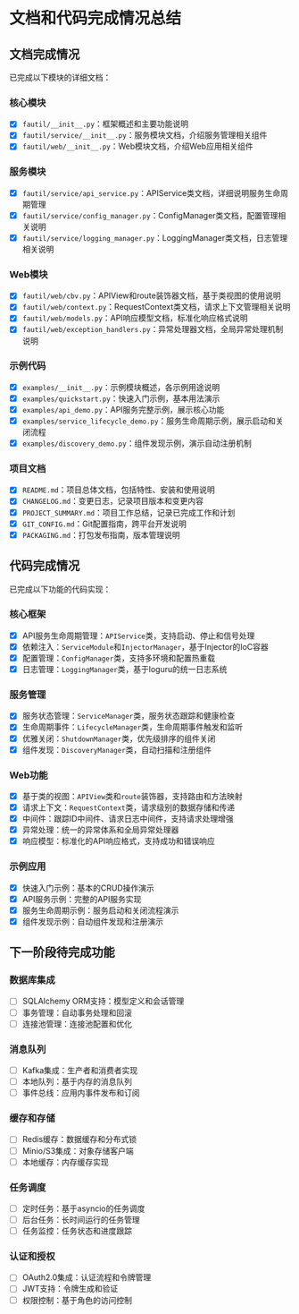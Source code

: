 # 文档和代码完成情况总结

## 文档完成情况

已完成以下模块的详细文档：

### 核心模块
- [x] `fautil/__init__.py`：框架概述和主要功能说明
- [x] `fautil/service/__init__.py`：服务模块文档，介绍服务管理相关组件
- [x] `fautil/web/__init__.py`：Web模块文档，介绍Web应用相关组件

### 服务模块
- [x] `fautil/service/api_service.py`：APIService类文档，详细说明服务生命周期管理
- [x] `fautil/service/config_manager.py`：ConfigManager类文档，配置管理相关说明
- [x] `fautil/service/logging_manager.py`：LoggingManager类文档，日志管理相关说明
  
### Web模块
- [x] `fautil/web/cbv.py`：APIView和route装饰器文档，基于类视图的使用说明
- [x] `fautil/web/context.py`：RequestContext类文档，请求上下文管理相关说明
- [x] `fautil/web/models.py`：API响应模型文档，标准化响应格式说明
- [x] `fautil/web/exception_handlers.py`：异常处理器文档，全局异常处理机制说明

### 示例代码
- [x] `examples/__init__.py`：示例模块概述，各示例用途说明
- [x] `examples/quickstart.py`：快速入门示例，基本用法演示
- [x] `examples/api_demo.py`：API服务完整示例，展示核心功能
- [x] `examples/service_lifecycle_demo.py`：服务生命周期示例，展示启动和关闭流程
- [x] `examples/discovery_demo.py`：组件发现示例，演示自动注册机制

### 项目文档
- [x] `README.md`：项目总体文档，包括特性、安装和使用说明
- [x] `CHANGELOG.md`：变更日志，记录项目版本和变更内容
- [x] `PROJECT_SUMMARY.md`：项目工作总结，记录已完成工作和计划
- [x] `GIT_CONFIG.md`：Git配置指南，跨平台开发说明
- [x] `PACKAGING.md`：打包发布指南，版本管理说明

## 代码完成情况

已完成以下功能的代码实现：

### 核心框架
- [x] API服务生命周期管理：`APIService`类，支持启动、停止和信号处理
- [x] 依赖注入：`ServiceModule`和`InjectorManager`，基于Injector的IoC容器
- [x] 配置管理：`ConfigManager`类，支持多环境和配置热重载
- [x] 日志管理：`LoggingManager`类，基于loguru的统一日志系统

### 服务管理
- [x] 服务状态管理：`ServiceManager`类，服务状态跟踪和健康检查
- [x] 生命周期事件：`LifecycleManager`类，生命周期事件触发和监听
- [x] 优雅关闭：`ShutdownManager`类，优先级排序的组件关闭
- [x] 组件发现：`DiscoveryManager`类，自动扫描和注册组件

### Web功能
- [x] 基于类的视图：`APIView`类和`route`装饰器，支持路由和方法映射
- [x] 请求上下文：`RequestContext`类，请求级别的数据存储和传递
- [x] 中间件：跟踪ID中间件、请求日志中间件，支持请求处理增强
- [x] 异常处理：统一的异常体系和全局异常处理器
- [x] 响应模型：标准化的API响应格式，支持成功和错误响应

### 示例应用
- [x] 快速入门示例：基本的CRUD操作演示
- [x] API服务示例：完整的API服务实现
- [x] 服务生命周期示例：服务启动和关闭流程演示
- [x] 组件发现示例：自动组件发现和注册演示

## 下一阶段待完成功能

### 数据库集成
- [ ] SQLAlchemy ORM支持：模型定义和会话管理
- [ ] 事务管理：自动事务处理和回滚
- [ ] 连接池管理：连接池配置和优化

### 消息队列
- [ ] Kafka集成：生产者和消费者实现
- [ ] 本地队列：基于内存的消息队列
- [ ] 事件总线：应用内事件发布和订阅

### 缓存和存储
- [ ] Redis缓存：数据缓存和分布式锁
- [ ] Minio/S3集成：对象存储客户端
- [ ] 本地缓存：内存缓存实现

### 任务调度
- [ ] 定时任务：基于asyncio的任务调度
- [ ] 后台任务：长时间运行的任务管理
- [ ] 任务监控：任务状态和进度跟踪

### 认证和授权
- [ ] OAuth2.0集成：认证流程和令牌管理
- [ ] JWT支持：令牌生成和验证
- [ ] 权限控制：基于角色的访问控制 